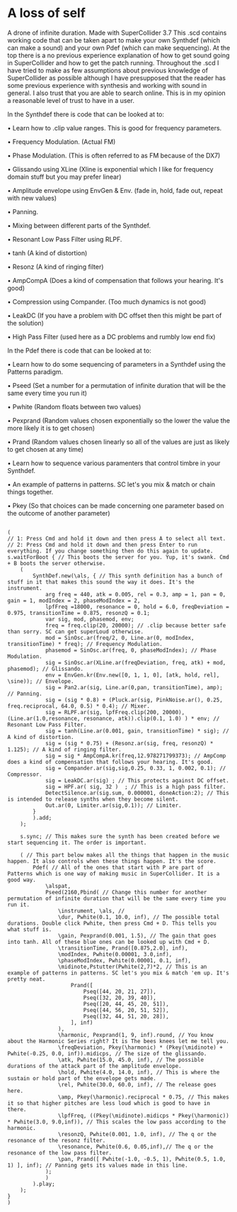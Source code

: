 # A loss of self
A drone of infinite duration.
Made with SuperCollider 3.7
This .scd contains working code that can be taken apart to make your own Synthdef (which can make a sound) and your own Pdef (which can make sequencing).
At the top there is a no previous experience explanation of how to get sound going in SuperCollider and how to get the patch running.
Throughout the .scd I have tried to make as few assumptions about previous knowledge of SuperCollider as possible although I have presupposed that the reader has some previous experience with synthesis and working with sound in general. I also trust that you are able to search online. This is in my opinion a reasonable level of trust to have in a user.

In the Synthdef there is code that can be looked at to: 

• Learn how to .clip value ranges. This is good for frequency parameters.

• Frequency Modulation. (Actual FM)

• Phase Modulation. (This is often referred to as FM because of the DX7)

• Glissando using XLine (Xline is exponential which I like for frequency domain stuff but you may prefer linear)

• Amplitude envelope using EnvGen & Env. (fade in, hold, fade out, repeat with new values)

• Panning.

• Mixing between different parts of the Synthdef.

• Resonant Low Pass Filter using RLPF.

• tanh (A kind of distortion)

• Resonz (A kind of ringing filter)

• AmpCompA (Does a kind of compensation that follows your hearing. It's good)

• Compression using Compander. (Too much dynamics is not good)

• LeakDC (If you have a problem with DC offset then this might be part of the solution)

• High Pass Filter (used here as a DC problems and rumbly low end fix)


In the Pdef there is code that can be looked at to:

• Learn how to do some sequencing of parameters in a Synthdef using the Patterns paradigm.

• Pseed (Set a number for a permutation of infinite duration that will be the same every time you run it)

• Pwhite (Random floats between two values)

• Pexprand (Random values chosen exponentially so the lower the value the more likely it is to get chosen)

• Prand (Random values chosen linearly so all of the values are just as likely to get chosen at any time)

• Learn how to sequence various paramenters that control timbre in your Synthdef.

• An example of patterns in patterns. SC let's you mix & match or chain things together.

• Pkey (So that choices can be made concerning one parameter based on the outcome of another parameter)

```text

(
// 1: Press Cmd and hold it down and then press A to select all text.
// 2: Press Cmd and hold it down and then press Enter to run everything. If you change something then do this again to update.
s.waitForBoot { // This boots the server for you. Yup, it's swank. Cmd + B boots the server otherwise.
	(
		SynthDef.new(\als, { // This synth definition has a bunch of stuff in it that makes this sound the way it does. It's the instrument.
			arg freq = 440, atk = 0.005, rel = 0.3, amp = 1, pan = 0, gain = 1, modIndex = 2, phaseModIndex = 2,
			lpfFreq =18000, resonance = 0, hold = 6.0, freqDeviation = 0.975, transitionTime = 0.875, resonzQ = 0.1;
			var sig, mod, phasemod, env;
			freq = freq.clip(20, 20000); // .clip because better safe than sorry. SC can get superLoud otherwise.
			mod = SinOsc.ar(freq/2, 0, Line.ar(0, modIndex, transitionTime) * freq); // Frequency Modulation.
			phasemod = SinOsc.ar(freq, 0, phaseModIndex); // Phase Modulation.
			sig = SinOsc.ar(XLine.ar(freqDeviation, freq, atk) + mod, phasemod); // Glissando.
			env = EnvGen.kr(Env.new([0, 1, 1, 0], [atk, hold, rel], \sine)); // Envelope.
			sig = Pan2.ar(sig, Line.ar(0,pan, transitionTime), amp); // Panning.
			sig = (sig * 0.8) + (Pluck.ar(sig, PinkNoise.ar(), 0.25, freq.reciprocal, 64.0, 0.5) * 0.4); // Mixer.
			sig = RLPF.ar(sig, lpfFreq.clip(200, 20000), (Line.ar(1.0,resonance, resonance, atk)).clip(0.1, 1.0) ) * env; // Resonant Low Pass Filter.
			sig = tanh(Line.ar(0.001, gain, transitionTime) * sig); // A kind of distortion.
			sig = (sig * 0.75) + (Resonz.ar(sig, freq, resonzQ) * 1.125); // A kind of ringing filter.
			sig = sig * AmpCompA.kr(freq,12.978271799373); // AmpComp does a kind of compensation that follows your hearing. It's good.
			sig = Compander.ar(sig,sig,0.25, 0.33, 1, 0.002, 0.1); // Compressor.
			sig = LeakDC.ar(sig) ; // This protects against DC offset.
			sig = HPF.ar( sig, 32 )  ; // This is a high pass filter.
			DetectSilence.ar(sig.sum, 0.000001, doneAction:2); // This is intended to release synths when they become silent.
			Out.ar(0, Limiter.ar(sig,0.1)); // Limiter.
		}
		).add;
	);
	
	s.sync; // This makes sure the synth has been created before we start sequencing it. The order is important.
	
	( // This part below makes all the things that happen in the music happen. It also controls when these things happen. It's the score.
		Pdef( // All of the ones that start with P are part of Patterns which is one way of making music in SuperCollider. It is a good way.
			\alspat,
			Pseed(2160,Pbind( // Change this number for another permutation of infinite duration that will be the same every time you run it.
				\instrument, \als, //
				\dur, Pwhite(0.1, 10.0, inf), // The possible total durations. Double click Pwhite, then press Cmd + D. This tells you what stuff is.
				\gain, Pexprand(0.001, 1.5), // The gain that goes into tanh. All of these blue ones can be looked up with Cmd + D.
				\transitionTime, Prand([0.875,2.0], inf),
				\modIndex, Pwhite(0.00001, 3.0,inf),
				\phaseModIndex, Pwhite(0.00001, 0.1, inf),
				\midinote,Pstutter(Pwhite(2,7)*2, // This is an example of patterns in patterns. SC let's you mix & match 'em up. It's pretty neat.
					Prand([
						Pseq([44, 20, 21, 27]),
						Pseq([32, 20, 39, 40]),
						Pseq([20, 44, 45, 20, 51]),
						Pseq([44, 56, 20, 51, 52]),
						Pseq([32, 44, 51, 20, 28]),
					], inf)
				),
				\harmonic, Pexprand(1, 9, inf).round, // You know about the Harmonic Series right? It is The bees knees let me tell you.
				\freqDeviation, Pkey(\harmonic) * (Pkey(\midinote) + Pwhite(-0.25, 0.0, inf)).midicps, // The size of the glissando.
				\atk, Pwhite(15.0, 45.0, inf), // The possible durations of the attack part of the amplitude envelope.
				\hold, Pwhite(4.0, 14.0, inf), // This is where the sustain or hold part of the envelope gets made.
				\rel, Pwhite(30.0, 60.0, inf), // The release goes here.
				\amp, Pkey(\harmonic).reciprocal * 0.75, // This makes it so that higher pitches are less loud which is good to have in there.
				\lpfFreq, ((Pkey(\midinote).midicps * Pkey(\harmonic)) * Pwhite(3.0, 9.0,inf)), // This scales the low pass according to the harmonic.
				\resonzQ, Pwhite(0.001, 1.0, inf), // The q or the resonance of the resonz filter. 
				\resonance, Pwhite(0.6, 0.05,inf),// The q or the resonance of the low pass filter.
				\pan, Prand([ Pwhite(-1.0, -0.5, 1), Pwhite(0.5, 1.0, 1) ], inf); // Panning gets its values made in this line.
			);
			)
		).play;
	);
}
)
```

